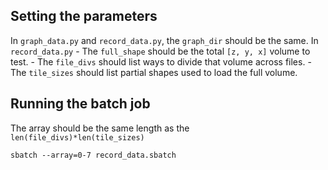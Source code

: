 ## Setting the parameters

In `graph_data.py` and `record_data.py`, the `graph_dir` should be the same. 
In `record_data.py`
    - The `full_shape` should be the total `[z, y, x]` volume to test.
    - The `file_divs` should list ways to divide that volume across files.
    - The `tile_sizes` should list partial shapes used to load the full volume.

## Running the batch job

The array should be the same length as the `len(file_divs)*len(tile_sizes)`

```
sbatch --array=0-7 record_data.sbatch
```
